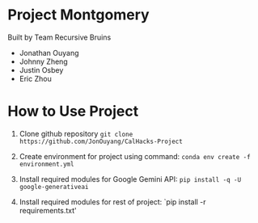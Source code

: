 # Project Montgomery

Built by Team Recursive Bruins
- Jonathan Ouyang
- Johnny Zheng
- Justin Osbey
- Eric Zhou

# How to Use Project

1. Clone github repository
    `git clone https://github.com/JonOuyang/CalHacks-Project`

2. Create environment for project using command:
    ```conda env create -f environment.yml```

3. Install required modules for Google Gemini API:
    ```pip install -q -U google-generativeai```

4. Install required modules for rest of project:
    `pip install -r requirements.txt'